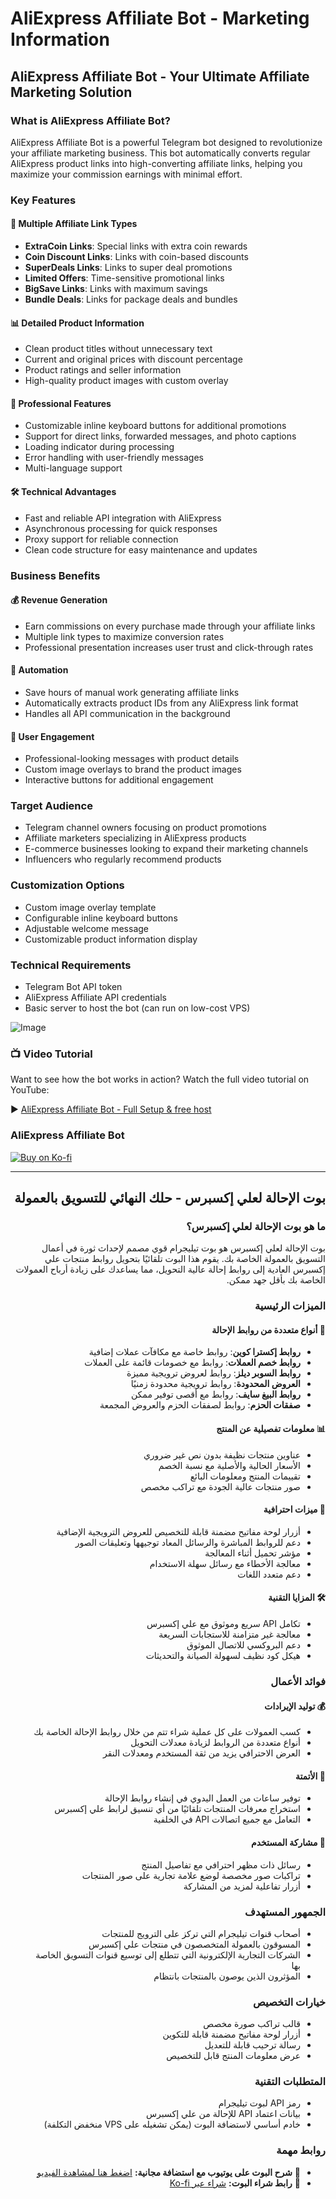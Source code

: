 # AliExpress Affiliate Bot - Marketing Information

<div dir="ltr" lang="en">

## AliExpress Affiliate Bot - Your Ultimate Affiliate Marketing Solution

### What is AliExpress Affiliate Bot?

AliExpress Affiliate Bot is a powerful Telegram bot designed to revolutionize your affiliate marketing business. This bot automatically converts regular AliExpress product links into high-converting affiliate links, helping you maximize your commission earnings with minimal effort.

### Key Features

#### 🚀 Multiple Affiliate Link Types
- **ExtraCoin Links**: Special links with extra coin rewards
- **Coin Discount Links**: Links with coin-based discounts
- **SuperDeals Links**: Links to super deal promotions
- **Limited Offers**: Time-sensitive promotional links
- **BigSave Links**: Links with maximum savings
- **Bundle Deals**: Links for package deals and bundles

#### 📊 Detailed Product Information
- Clean product titles without unnecessary text
- Current and original prices with discount percentage
- Product ratings and seller information
- High-quality product images with custom overlay

#### 💼 Professional Features
- Customizable inline keyboard buttons for additional promotions
- Support for direct links, forwarded messages, and photo captions
- Loading indicator during processing
- Error handling with user-friendly messages
- Multi-language support

#### 🛠️ Technical Advantages
- Fast and reliable API integration with AliExpress
- Asynchronous processing for quick responses
- Proxy support for reliable connection
- Clean code structure for easy maintenance and updates

### Business Benefits

#### 💰 Revenue Generation
- Earn commissions on every purchase made through your affiliate links
- Multiple link types to maximize conversion rates
- Professional presentation increases user trust and click-through rates

#### 🔄 Automation
- Save hours of manual work generating affiliate links
- Automatically extracts product IDs from any AliExpress link format
- Handles all API communication in the background

#### 📱 User Engagement
- Professional-looking messages with product details
- Custom image overlays to brand the product images
- Interactive buttons for additional engagement

### Target Audience
- Telegram channel owners focusing on product promotions
- Affiliate marketers specializing in AliExpress products
- E-commerce businesses looking to expand their marketing channels
- Influencers who regularly recommend products

### Customization Options
- Custom image overlay template
- Configurable inline keyboard buttons
- Adjustable welcome message
- Customizable product information display

### Technical Requirements
- Telegram Bot API token
- AliExpress Affiliate API credentials
- Basic server to host the bot (can run on low-cost VPS)

![Image](https://github.com/user-attachments/assets/1e596e36-c124-46f4-b909-ce770124bae5)

### 📺 Video Tutorial

Want to see how the bot works in action? Watch the full video tutorial on YouTube:

▶️ [AliExpress Affiliate Bot - Full Setup & free host](https://youtu.be/HCrts6LIKBc?si=ddAyn-0tHugTbDGR)

### AliExpress Affiliate Bot

[![Buy on Ko-fi](https://img.shields.io/badge/Buy%20Now-Ko--fi-orange?logo=kofi)](https://ko-fi.com/s/f334e97a04)


---
</div>

<div dir="rtl" lang="ar">

  <h2>بوت الإحالة لعلي إكسبرس - حلك النهائي للتسويق بالعمولة</h2>

  <h3>ما هو بوت الإحالة لعلي إكسبرس؟</h3>
  <p>بوت الإحالة لعلي إكسبرس هو بوت تيليجرام قوي مصمم لإحداث ثورة في أعمال التسويق بالعمولة الخاصة بك. يقوم هذا البوت تلقائيًا بتحويل روابط منتجات علي إكسبرس العادية إلى روابط إحالة عالية التحويل، مما يساعدك على زيادة أرباح العمولات الخاصة بك بأقل جهد ممكن.</p>

  <h3>الميزات الرئيسية</h3>

  <h4>🚀 أنواع متعددة من روابط الإحالة</h4>
  <ul>
    <li><strong>روابط إكسترا كوين</strong>: روابط خاصة مع مكافآت عملات إضافية</li>
    <li><strong>روابط خصم العملات</strong>: روابط مع خصومات قائمة على العملات</li>
    <li><strong>روابط السوبر ديلز</strong>: روابط لعروض ترويجية مميزة</li>
    <li><strong>العروض المحدودة</strong>: روابط ترويجية محدودة زمنيًا</li>
    <li><strong>روابط البيغ سايف</strong>: روابط مع أقصى توفير ممكن</li>
    <li><strong>صفقات الحزم</strong>: روابط لصفقات الحزم والعروض المجمعة</li>
  </ul>

  <h4>📊 معلومات تفصيلية عن المنتج</h4>
  <ul>
    <li>عناوين منتجات نظيفة بدون نص غير ضروري</li>
    <li>الأسعار الحالية والأصلية مع نسبة الخصم</li>
    <li>تقييمات المنتج ومعلومات البائع</li>
    <li>صور منتجات عالية الجودة مع تراكب مخصص</li>
  </ul>

  <h4>💼 ميزات احترافية</h4>
  <ul>
    <li>أزرار لوحة مفاتيح مضمنة قابلة للتخصيص للعروض الترويجية الإضافية</li>
    <li>دعم للروابط المباشرة والرسائل المعاد توجيهها وتعليقات الصور</li>
    <li>مؤشر تحميل أثناء المعالجة</li>
    <li>معالجة الأخطاء مع رسائل سهلة الاستخدام</li>
    <li>دعم متعدد اللغات</li>
  </ul>

  <h4>🛠️ المزايا التقنية</h4>
  <ul>
    <li>تكامل API سريع وموثوق مع علي إكسبرس</li>
    <li>معالجة غير متزامنة للاستجابات السريعة</li>
    <li>دعم البروكسي للاتصال الموثوق</li>
    <li>هيكل كود نظيف لسهولة الصيانة والتحديثات</li>
  </ul>

  <h3>فوائد الأعمال</h3>

  <h4>💰 توليد الإيرادات</h4>
  <ul>
    <li>كسب العمولات على كل عملية شراء تتم من خلال روابط الإحالة الخاصة بك</li>
    <li>أنواع متعددة من الروابط لزيادة معدلات التحويل</li>
    <li>العرض الاحترافي يزيد من ثقة المستخدم ومعدلات النقر</li>
  </ul>

  <h4>🔄 الأتمتة</h4>
  <ul>
    <li>توفير ساعات من العمل اليدوي في إنشاء روابط الإحالة</li>
    <li>استخراج معرفات المنتجات تلقائيًا من أي تنسيق لرابط علي إكسبرس</li>
    <li>التعامل مع جميع اتصالات API في الخلفية</li>
  </ul>

  <h4>📱 مشاركة المستخدم</h4>
  <ul>
    <li>رسائل ذات مظهر احترافي مع تفاصيل المنتج</li>
    <li>تراكبات صور مخصصة لوضع علامة تجارية على صور المنتجات</li>
    <li>أزرار تفاعلية لمزيد من المشاركة</li>
  </ul>

  <h3>الجمهور المستهدف</h3>
  <ul>
    <li>أصحاب قنوات تيليجرام التي تركز على الترويج للمنتجات</li>
    <li>المسوقون بالعمولة المتخصصون في منتجات علي إكسبرس</li>
    <li>الشركات التجارية الإلكترونية التي تتطلع إلى توسيع قنوات التسويق الخاصة بها</li>
    <li>المؤثرون الذين يوصون بالمنتجات بانتظام</li>
  </ul>

  <h3>خيارات التخصيص</h3>
  <ul>
    <li>قالب تراكب صورة مخصص</li>
    <li>أزرار لوحة مفاتيح مضمنة قابلة للتكوين</li>
    <li>رسالة ترحيب قابلة للتعديل</li>
    <li>عرض معلومات المنتج قابل للتخصيص</li>
  </ul>

  <h3>المتطلبات التقنية</h3>
  <ul>
    <li>رمز API لبوت تيليجرام</li>
    <li>بيانات اعتماد API للإحالة من علي إكسبرس</li>
    <li>خادم أساسي لاستضافة البوت (يمكن تشغيله على VPS منخفض التكلفة)</li>
  </ul>

  <h3>روابط مهمة</h3>
  <ul>
    <li>🎥 <strong>شرح البوت على يوتيوب مع استضافة مجانية:</strong> <a href="https://youtu.be/HCrts6LIKBc?si=ddAyn-0tHugTbDGR" target="_blank">اضغط هنا لمشاهدة الفيديو</a></li>
    <li>🛒 <strong>رابط شراء البوت:</strong> <a href="https://ko-fi.com/s/f334e97a04" target="_blank">شراء عبر Ko-fi</a></li>
  </ul>

</div>


